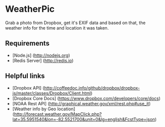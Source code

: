 # WeatherPic

Grab a photo from Dropbox, get it's EXIF data and based on that, the weather info for the time and location it was taken.


## Requirements
+ [Node.js] (http://nodejs.org)
+ [Redis Server] (http://redis.io)


## Helpful links

+ [Dropbox API] (http://coffeedoc.info/github/dropbox/dropbox-js/master/classes/Dropbox/Client.html)
+ [Dropbox Core Docs] (https://www.dropbox.com/developers/core/docs)
+ [NOAA Rest API] (http://graphical.weather.gov/xml/rest.php#use_it)
+ [Weather info by Geo location] (http://forecast.weather.gov/MapClick.php?lat=35.5951540&lon=-82.5521700&unit=0&lg=english&FcstType=json)
